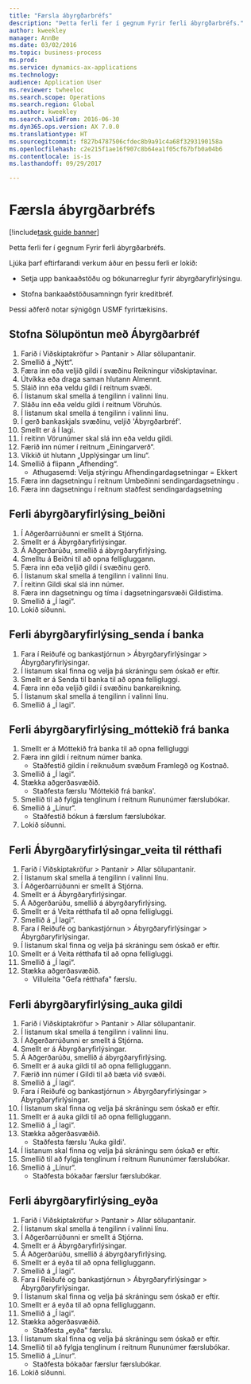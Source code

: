 ```yaml
--- 
title: "Færsla ábyrgðarbréfs"
description: "Þetta ferli fer í gegnum Fyrir ferli ábyrgðarbréfs."
author: kweekley
manager: AnnBe
ms.date: 03/02/2016
ms.topic: business-process
ms.prod: 
ms.service: dynamics-ax-applications
ms.technology: 
audience: Application User
ms.reviewer: twheeloc
ms.search.scope: Operations
ms.search.region: Global
ms.author: kweekley
ms.search.validFrom: 2016-06-30
ms.dyn365.ops.version: AX 7.0.0
ms.translationtype: HT
ms.sourcegitcommit: f827b4787506cfdec8b9a91c4a68f3293190158a
ms.openlocfilehash: c2e215f1ae16f907c8b64ea1f05cf67bfb0a04b6
ms.contentlocale: is-is
ms.lasthandoff: 09/29/2017

---
```

# <a name="letter-of-guarantee-transaction"></a>Færsla ábyrgðarbréfs

[!include[task guide banner](../../includes/task-guide-banner.md)]

Þetta ferli fer í gegnum Fyrir ferli ábyrgðarbréfs.



Ljúka þarf eftirfarandi verkum áður en þessu ferli er lokið:

- Setja upp bankaaðstöðu og bókunarreglur fyrir ábyrgðaryfirlýsingu.

- Stofna bankaaðstöðusamningn fyrir kreditbréf.



Þessi aðferð notar sýnigögn USMF fyrirtækisins.


## <a name="create-sales-order-with-letter-of-guarantee"></a>Stofna Sölupöntun með Ábyrgðarbréf
1. Farið í Viðskiptakröfur > Pantanir > Allar sölupantanir.
2. Smellið á „Nýtt“.
3. Færa inn eða veljið gildi í svæðinu Reikningur viðskiptavinar.
4. Útvíkka eða draga saman hlutann Almennt.
5. Sláið inn eða veldu gildi í reitnum svæði.
6. Í listanum skal smella á tengilinn í valinni línu.
7. Sláðu inn eða veldu gildi í reitnum Vöruhús.
8. Í listanum skal smella á tengilinn í valinni línu.
9. Í gerð bankaskjals svæðinu, veljið 'Ábyrgðarbréf'.
10. Smellt er á Í lagi.
11. Í reitinn Vörunúmer skal slá inn eða veldu gildi.
12. Færið inn númer í reitnum „Einingarverð“.
13. Víkkið út hlutann „Upplýsingar um línu“.
14. Smellið á flipann „Afhending“.
    * Athugasemd: Velja stýringu Afhendingardagsetningar = Ekkert  
15. Færa inn dagsetningu í reitnum Umbeðinni sendingardagsetningu .
16. Færa inn dagsetningu í reitnum staðfest sendingardagsetning

## <a name="process-letter-of-guaranteerequest"></a>Ferli ábyrgðaryfirlýsing_beiðni
1. Í Aðgerðarrúðunni er smellt á Stjórna.
2. Smellt er á Ábyrgðaryfirlýsingar.
3. Á Aðgerðarúðu, smellið á ábyrgðaryfirlýsing.
4. Smelltu á Beiðni til að opna felligluggann.
5. Færa inn eða veljið gildi í svæðinu gerð.
6. Í listanum skal smella á tengilinn í valinni línu.
7. Í reitinn Gildi skal slá inn númer.
8. Færa inn dagsetningu og tíma í dagsetningarsvæði Gildistíma.
9. Smellið á „Í lagi“.
10. Lokið síðunni.

## <a name="process-letter-of-guaranteesubmit-to-bank"></a>Ferli ábyrgðaryfirlýsing_senda í banka
1. Fara í Reiðufé og bankastjórnun > Ábyrgðaryfirlýsingar > Ábyrgðaryfirlýsingar.
2. Í listanum skal finna og velja þá skráningu sem óskað er eftir.
3. Smellt er á Senda til banka til að opna felligluggi.
4. Færa inn eða veljið gildi í svæðinu bankareikning.
5. Í listanum skal smella á tengilinn í valinni línu.
6. Smellið á „Í lagi“.

## <a name="process-letter-of-guaranteereceive-from-bank"></a>Ferli ábyrgðaryfirlýsing_móttekið frá banka
1. Smellt er á Móttekið frá banka til að opna felligluggi
2. Færa inn gildi í reitnum númer banka.
    * Staðfestið gildin í reiknuðum svæðum Framlegð og Kostnað.  
3. Smellið á „Í lagi“.
4. Stækka aðgerðasvæðið.
    * Staðfesta færslu 'Móttekið frá banka'.  
5. Smellið til að fylgja tenglinum í reitnum Rununúmer færslubókar.
6. Smellið á „Línur“.
    * Staðfestið bókun á færslum færslubókar.  
7. Lokið síðunni.

## <a name="process-letter-of-guaranteegive-to-beneficiary"></a>Ferli Ábyrgðaryfirlýsingar_veita til rétthafi
1. Farið í Viðskiptakröfur > Pantanir > Allar sölupantanir.
2. Í listanum skal smella á tengilinn í valinni línu.
3. Í Aðgerðarrúðunni er smellt á Stjórna.
4. Smellt er á Ábyrgðaryfirlýsingar.
5. Á Aðgerðarúðu, smellið á ábyrgðaryfirlýsing.
6. Smellt er á Veita rétthafa til að opna felligluggi.
7. Smellið á „Í lagi“.
8. Fara í Reiðufé og bankastjórnun > Ábyrgðaryfirlýsingar > Ábyrgðaryfirlýsingar.
9. Í listanum skal finna og velja þá skráningu sem óskað er eftir.
10. Smellt er á Veita rétthafa til að opna felligluggi.
11. Smellið á „Í lagi“.
12. Stækka aðgerðasvæðið.
    * Villuleita "Gefa rétthafa" færslu.  

## <a name="process-letter-of-guaranteeincrease-value"></a>Ferli ábyrgðaryfirlýsing_auka gildi
1. Farið í Viðskiptakröfur > Pantanir > Allar sölupantanir.
2. Í listanum skal smella á tengilinn í valinni línu.
3. Í Aðgerðarrúðunni er smellt á Stjórna.
4. Smellt er á Ábyrgðaryfirlýsingar.
5. Á Aðgerðarúðu, smellið á ábyrgðaryfirlýsing.
6. Smellt er á auka gildi til að opna felligluggann.
7. Færið inn númer í Gildi til að bæta við svæði.
8. Smellið á „Í lagi“.
9. Fara í Reiðufé og bankastjórnun > Ábyrgðaryfirlýsingar > Ábyrgðaryfirlýsingar.
10. Í listanum skal finna og velja þá skráningu sem óskað er eftir.
11. Smellt er á auka gildi til að opna felligluggann.
12. Smellið á „Í lagi“.
13. Stækka aðgerðasvæðið.
    * Staðfesta færslu 'Auka gildi'.  
14. Í listanum skal finna og velja þá skráningu sem óskað er eftir.
15. Smellið til að fylgja tenglinum í reitnum Rununúmer færslubókar.
16. Smellið á „Línur“.
    * Staðfesta bókaðar færslur færslubókar.  

## <a name="process-letter-of-guaranteeliquidate"></a>Ferli ábyrgðaryfirlýsing_eyða
1. Farið í Viðskiptakröfur > Pantanir > Allar sölupantanir.
2. Í listanum skal smella á tengilinn í valinni línu.
3. Í Aðgerðarrúðunni er smellt á Stjórna.
4. Smellt er á Ábyrgðaryfirlýsingar.
5. Á Aðgerðarúðu, smellið á ábyrgðaryfirlýsing.
6. Smellt er á eyða til að opna felligluggann.
7. Smellið á „Í lagi“.
8. Fara í Reiðufé og bankastjórnun > Ábyrgðaryfirlýsingar > Ábyrgðaryfirlýsingar.
9. Í listanum skal finna og velja þá skráningu sem óskað er eftir.
10. Smellt er á eyða til að opna felligluggann.
11. Smellið á „Í lagi“.
12. Stækka aðgerðasvæðið.
    * Staðfesta „eyða" færslu.  
13. Í listanum skal finna og velja þá skráningu sem óskað er eftir.
14. Smellið til að fylgja tenglinum í reitnum Rununúmer færslubókar.
15. Smellið á „Línur“.
    * Staðfesta bókaðar færslur færslubókar.  
16. Lokið síðunni.


